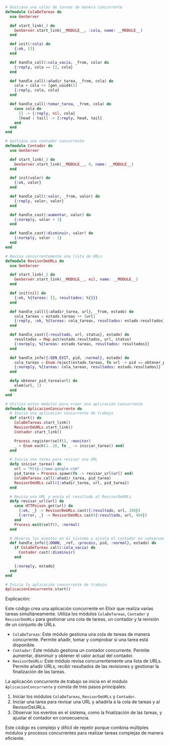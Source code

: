 ```elixir
# Gestiona una colas de tareas de manera concurrente
defmodule ColaDeTareas do
  use GenServer

  def start_link(_) do
    GenServer.start_link(__MODULE__, :cola, name: __MODULE__)
  end

  def init(:cola) do
    {:ok, []}
  end

  def handle_call(:cola_vacia, _from, cola) do
    {:reply, cola == [], cola}
  end

  def handle_call(:añadir_tarea, _from, cola) do
    cola = cola ++ [gen_uuid4()]
    {:reply, cola, cola}
  end

  def handle_call(:tomar_tarea, _from, cola) do
    case cola do
      [] -> {:reply, nil, cola}
      [head | tail] -> {:reply, head, tail}
    end
  end
end

# Gestiona una contador concurrente
defmodule Contador do
  use GenServer

  def start_link(_) do
    GenServer.start_link(__MODULE__, 0, name: __MODULE__)
  end

  def init(valor) do
    {:ok, valor}
  end

  def handle_call(:valor, _from, valor) do
    {:reply, valor, valor}
  end

  def handle_cast(:aumentar, valor) do
    {:noreply, valor + 1}
  end

  def handle_cast(:disminuir, valor) do
    {:noreply, valor - 1}
  end
end

# Revisa concurrentemente una lista de URLs
defmodule RevisorDeURLs do
  use GenServer

  def start_link(_) do
    GenServer.start_link(__MODULE__, nil, name: __MODULE__)
  end

  def init(nil) do
    {:ok, %{tareas: [], resultados: %{}}}
  end

  def handle_call({:añadir_tarea, url}, _from, estado) do
    cola_tareas = estado.tareas ++ [url]
    {:reply, :ok, %{tareas: cola_tareas, resultados: estado.resultados}}
  end

  def handle_cast({:resultado, url, status}, estado) do
    resultados = Map.put(estado.resultados, url, status)
    {:noreply, %{tareas: estado.tareas, resultados: resultados}}
  end

  def handle_info({:GEN_EXIT, pid, :normal}, estado) do
    cola_tareas = Enum.reject(estado.tareas, fn url -> pid == obtener_pid_tarea(url) end)
    {:noreply, %{tareas: cola_tareas, resultados: estado.resultados}}
  end

  defp obtener_pid_tarea(url) do
    elem(url, 1)
  end
end

# Utiliza estos módulos para crear una aplicación concurrente
defmodule AplicacionConcurrente do
  # Inicia una aplicación concurrente de trabajo
  def start() do
    ColaDeTareas.start_link()
    RevisorDeURLs.start_link()
    Contador.start_link()

    Process.register(self(), :monitor)
    _ = Enum.each(1..10, fn _ -> iniciar_tarea() end)
  end

  # Inicia una tarea para revisar una URL
  defp iniciar_tarea() do
    url = "http://www.google.com"
    pid_tarea = Process.spawn(fn -> revisar_url(url) end)
    ColaDeTareas.call(:añadir_tarea, pid_tarea)
    RevisorDeURLs.call({:añadir_tarea, url, pid_tarea})
  end

  # Revisa una URL y envía el resultado al RevisorDeURLs
  defp revisar_url(url) do
    case HTTPoison.get(url) do
      {:ok, _} -> RevisorDeURLs.cast({:resultado, url, 200})
      {:error, _} -> RevisorDeURLs.cast({:resultado, url, 404})
    end
    Process.exit(self(), :normal)
  end

  # Observa los eventos en el sistema y ajusta el contador en consecuencia
  def handle_info({:DOWN, _ref, :process, pid, :normal}, estado) do
    if ColaDeTareas.call(:cola_vacia) do
      Contador.cast(:disminuir)
    end

    {:noreply, estado}
  end
end

# Inicia la aplicación concurrente de trabajo
AplicacionConcurrente.start()
```

Explicación:

Este código crea una aplicación concurrente en Elixir que realiza varias tareas simultáneamente. Utiliza los módulos `ColaDeTareas`, `Contador` y `RevisorDeURLs` para gestionar una cola de tareas, un contador y la revisión de un conjunto de URLs.

- `ColaDeTareas`: Este módulo gestiona una cola de tareas de manera concurrente. Permite añadir, tomar y comprobar si una tarea está disponible.
- `Contador`: Este módulo gestiona un contador concurrente. Permite aumentar, disminuir y obtener el valor actual del contador.
- `RevisorDeURLs`: Este módulo revisa concurrentemente una lista de URLs. Permite añadir URLs, recibir resultados de las revisiones y gestionar la finalización de las tareas.

La aplicación concurrente de trabajo se inicia en el módulo `AplicacionConcurrente` y consta de tres pasos principales:

1. Iniciar los módulos `ColaDeTareas`, `RevisorDeURLs` y `Contador`.
2. Iniciar una tarea para revisar una URL y añadirla a la cola de tareas y al RevisorDeURLs.
3. Observar los eventos en el sistema, como la finalización de las tareas, y ajustar el contador en consecuencia.

Este código es complejo y difícil de repetir porque combina múltiples módulos y procesos concurrentes para realizar tareas complejas de manera eficiente.